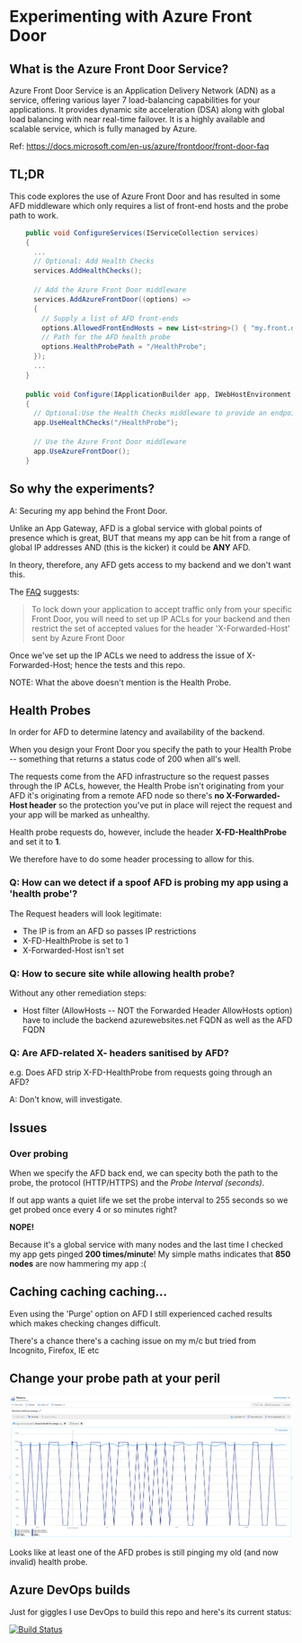 # Experimenting with Azure Front Door

## What is the Azure Front Door Service?

Azure Front Door Service is an Application Delivery Network (ADN) as a service, offering various layer 7 load-balancing capabilities for your applications. It provides dynamic site acceleration (DSA) along with global load balancing with near real-time failover. It is a highly available and scalable service, which is fully managed by Azure.

Ref: <https://docs.microsoft.com/en-us/azure/frontdoor/front-door-faq>

## TL;DR

This code explores the use of Azure Front Door and has resulted in some AFD middleware which only requires a list of front-end hosts and the probe path to work.

``` csharp
    public void ConfigureServices(IServiceCollection services)
    {
      ...
      // Optional: Add Health Checks
      services.AddHealthChecks();

      // Add the Azure Front Door middleware
      services.AddAzureFrontDoor((options) =>
      {
        // Supply a list of AFD front-ends
        options.AllowedFrontEndHosts = new List<string>() { "my.front.door.net" };
        // Path for the AFD health probe
        options.HealthProbePath = "/HealthProbe";
      });
      ...
    }

    public void Configure(IApplicationBuilder app, IWebHostEnvironment env, IAppRepository appRepository)
    {
      // Optional:Use the Health Checks middleware to provide an endpoint for the AFD probe
      app.UseHealthChecks("/HealthProbe");

      // Use the Azure Front Door middleware
      app.UseAzureFrontDoor();
    }

```

## So why the experiments?

A: Securing my app behind the Front Door.

Unlike an App Gateway, AFD is a global service with global points of presence which is great, BUT that means my app can be hit from a range of global IP addresses AND (this is the kicker) it could be **ANY** AFD.

In theory, therefore, any AFD gets access to my backend and we don't want this.

The [FAQ](https://docs.microsoft.com/en-us/azure/frontdoor/front-door-faq#how-do-i-lock-down-the-access-to-my-backend-to-only-azure-front-door) suggests:

> To lock down your application to accept traffic only from your specific Front Door, you will need to set up IP ACLs for your backend and then restrict the set of accepted values for the header 'X-Forwarded-Host' sent by Azure Front Door

Once we've set up the IP ACLs we need to address the issue of X-Forwarded-Host; hence the tests and this repo.

NOTE: What the above doesn't mention is the Health Probe.

## Health Probes

In order for AFD to determine latency and availability of the backend.

When you design your Front Door you specify the path to your Health Probe -- something that returns a status code of 200 when all's well.

The requests come from the AFD infrastructure so the request passes through the IP ACLs, however, the Health Probe isn't originating from your AFD it's originating from a remote AFD node so there's **no X-Forwarded-Host header** so the protection you've put in place will reject the request and your app will be marked as unhealthy.

Health probe requests do, however, include the header **X-FD-HealthProbe** and set it to **1**.

We therefore have to do some header processing to allow for this.

### Q: How can we detect if a **spoof** AFD is probing my app using a 'health probe'?

The Request headers will look legitimate:

* The IP is from an AFD so passes IP restrictions
* X-FD-HealthProbe is set to 1
* X-Forwarded-Host isn't set

### Q: How to secure site while allowing health probe?

Without any other remediation steps:

* Host filter (AllowHosts -- NOT the Forwarded Header AllowHosts option) have to include the backend azurewebsites.net FQDN as well as the AFD FQDN

### Q: Are AFD-related X- headers sanitised by AFD?

e.g. Does AFD strip X-FD-HealthProbe from requests going through an AFD?

A: Don't know, will investigate.

## Issues

### Over probing

When we specify the AFD back end, we can specity both the path to the probe, the protocol (HTTP/HTTPS) and the *Probe Interval (seconds)*.

If out app wants a quiet life we set the probe interval to 255 seconds so we get probed once every 4 or so minutes right?

**NOPE!**

Because it's a global service with many nodes and the last time I checked my app gets pinged **200 times/minute**!  My simple maths indicates that **850 nodes** are now hammering my app :(

## Caching caching caching…

Even using the 'Purge' option on AFD I still experienced cached results which makes checking changes difficult.

There's a chance there's a caching issue on my m/c but tried from Incognito, Firefox, IE etc

## Change your probe path at your peril

![Bouncing Health Probe](https://raw.githubusercontent.com/WillisTowersWatson/AFD/master/readme/Bouncing%20Probe%20Health.PNG "Bouncing Health Probe")

Looks like at least one of the AFD probes is still pinging my old (and now invalid) health probe.

## Azure DevOps builds

Just for giggles I use DevOps to build this repo and here's its current status:

[![Build Status](https://corp-willistowerswatson.visualstudio.com/CET%20Tools/_apis/build/status/ITCGIO-CET-D-AndyRAFD2-AS%20-%20CI?branchName=master)](https://corp-willistowerswatson.visualstudio.com/CET%20Tools/_build/latest?definitionId=15&branchName=master)
